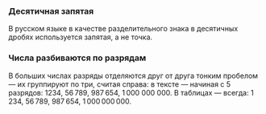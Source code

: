 ### Десятичная запятая

В русском языке в качестве разделительного знака в десятичных дробях используется запятая, а не точка.

### Числа разбиваются по разрядам

В больших числах разряды отделяются друг от друга тонким пробелом — их группируют по три, считая справа: в тексте — начиная с 5 разрядов: 1234, 56 789, 987 654, 1 000 000 000. В таблицах — всегда: 1 234, 56 789, 987 654, 1 000 000 000.

<!-- example(number-formatter-overview) -->
